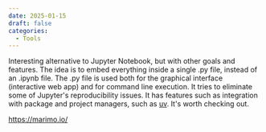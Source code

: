 ```yaml
---
date: 2025-01-15
draft: false
categories:
  - Tools
--- 
```


Interesting alternative to Jupyter Notebook, but with other goals and features. The idea is to embed everything inside a single .py file, instead of an .ipynb file. The .py file is used both for the graphical interface (interactive web app) and for command line execution. It tries to eliminate some of Jupyter's reproducibility issues. It has features such as integration with package and project managers, such as [uv](https://github.com/astral-sh/uv). It's worth checking out.

<https://marimo.io/>
